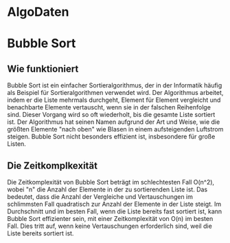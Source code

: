 # AlgoDaten
# Bubble Sort #
## Wie funktioniert ##
Bubble Sort ist ein einfacher Sortieralgorithmus, der in der Informatik häufig als Beispiel für Sortieralgorithmen verwendet wird. Der Algorithmus arbeitet, indem er die Liste mehrmals durchgeht, Element für Element vergleicht und benachbarte Elemente vertauscht, wenn sie in der falschen Reihenfolge sind. Dieser Vorgang wird so oft wiederholt, bis die gesamte Liste sortiert ist. Der Algorithmus hat seinen Namen aufgrund der Art und Weise, wie die größten Elemente "nach oben" wie Blasen in einem aufsteigenden Luftstrom steigen. Bubble Sort nicht besonders effizient ist, insbesondere für große Listen.
## Die Zeitkomplkexität ##
Die Zeitkomplexität von Bubble Sort beträgt im schlechtesten Fall O(n^2), wobei "n" die Anzahl der Elemente in der zu sortierenden Liste ist. Das bedeutet, dass die Anzahl der Vergleiche und Vertauschungen im schlimmsten Fall quadratisch zur Anzahl der Elemente in der Liste steigt. Im Durchschnitt und im besten Fall, wenn die Liste bereits fast sortiert ist, kann Bubble Sort effizienter sein, mit einer Zeitkomplexität von O(n) im besten Fall. Dies tritt auf, wenn keine Vertauschungen erforderlich sind, weil die Liste bereits sortiert ist.